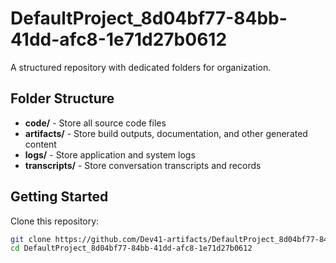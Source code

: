 # DefaultProject_8d04bf77-84bb-41dd-afc8-1e71d27b0612
A structured repository with dedicated folders for organization.

## Folder Structure

- **code/** - Store all source code files
- **artifacts/** - Store build outputs, documentation, and other generated content
- **logs/** - Store application and system logs
- **transcripts/** - Store conversation transcripts and records

## Getting Started

Clone this repository:
```bash
git clone https://github.com/Dev41-artifacts/DefaultProject_8d04bf77-84bb-41dd-afc8-1e71d27b0612
cd DefaultProject_8d04bf77-84bb-41dd-afc8-1e71d27b0612
```

